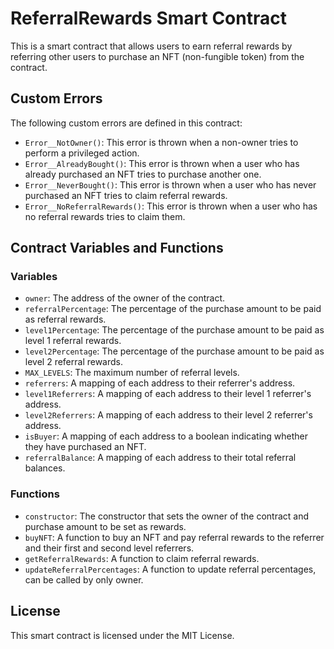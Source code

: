 # ReferralRewards Smart Contract

This is a smart contract that allows users to earn referral rewards by referring other users to purchase an NFT (non-fungible token) from the contract.

## Custom Errors

The following custom errors are defined in this contract:

- `Error__NotOwner()`: This error is thrown when a non-owner tries to perform a privileged action.
- `Error__AlreadyBought()`: This error is thrown when a user who has already purchased an NFT tries to purchase another one.
- `Error__NeverBought()`: This error is thrown when a user who has never purchased an NFT tries to claim referral rewards.
- `Error__NoReferralRewards()`: This error is thrown when a user who has no referral rewards tries to claim them.

## Contract Variables and Functions

### Variables

- `owner`: The address of the owner of the contract.
- `referralPercentage`: The percentage of the purchase amount to be paid as referral rewards.
- `level1Percentage`: The percentage of the purchase amount to be paid as level 1 referral rewards.
- `level2Percentage`: The percentage of the purchase amount to be paid as level 2 referral rewards.
- `MAX_LEVELS`: The maximum number of referral levels.
- `referrers`: A mapping of each address to their referrer's address.
- `level1Referrers`: A mapping of each address to their level 1 referrer's address.
- `level2Referrers`: A mapping of each address to their level 2 referrer's address.
- `isBuyer`: A mapping of each address to a boolean indicating whether they have purchased an NFT.
- `referralBalance`: A mapping of each address to their total referral balances.

### Functions

- `constructor`: The constructor that sets the owner of the contract and purchase amount to be set as rewards.
- `buyNFT`: A function to buy an NFT and pay referral rewards to the referrer and their first and second level referrers.
- `getReferralRewards`: A function to claim referral rewards.
- `updateReferralPercentages`: A function to update referral percentages, can be called by only owner.

## License

This smart contract is licensed under the MIT License.
